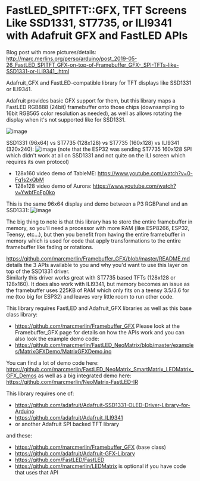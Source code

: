 FastLED_SPITFT::GFX, TFT Screens Like SSD1331, ST7735, or ILI9341 with Adafruit GFX and FastLED APIs
====================================================================================================

Blog post with more pictures/details: 
http://marc.merlins.org/perso/arduino/post_2019-05-26_FastLED_SPITFT_GFX-on-top-of-Framebuffer_GFX-_SPI-TFTs-like-SSD1331-or-ILI9341_.html

Adafruit_GFX and FastLED-compatible library for TFT displays like SSD1331 or ILI9341.

Adafruit provides basic GFX support for them, but this library maps a FastLED
RGB888 (24bit) framebuffer onto those chips (downsampling to 16bit RGB565 color resolution 
as needed), as well as allows rotating the display when it's not supported like for SSD1331.

![image](https://user-images.githubusercontent.com/1369412/58442520-cdf4b580-80a0-11e9-8612-17fdab509714.png)

SSD1331 (96x64) vs ST7735 (128x128) vs ST7735 (160x128) vs ILI9341 (320x240):
![image](https://user-images.githubusercontent.com/1369412/59638838-4d106300-910e-11e9-82a2-65223ead57df.png)
(note that the ESP32 was sending ST7735 160x128 SPI which didn't work at all on SSD1331 and not quite on the ILI screen which requires its own protocol)
* 128x160 video demo of TableME: https://www.youtube.com/watch?v=0-Fq1s2xQbM
* 128x128 video demo of Aurora: https://www.youtube.com/watch?v=YwbfFoFp0ko

This is the same 96x64 display and demo between a P3 RGBPanel and an SSD1331:
![image](https://user-images.githubusercontent.com/1369412/58442645-5c693700-80a1-11e9-8005-f57b7da63482.png)

The big thing to note is that this library has to store the entire framebuffer in memory, so
you'll need a processor with more RAM (like ESP8266, ESP32, Teensy, etc...), but then you benefit
from having the entire framebuffer in memory which is used for code that apply transformations
to the entire framebuffer like fading or rotations.

https://github.com/marcmerlin/Framebuffer_GFX/blob/master/README.md details the 3 APIs available
to you and why you'd want to use this layer on top of the SSD1331 driver.  
Similarly this driver works great with ST7735 based TFTs (128x128 or 128x160).
It does also work with ILI9341, but memory becomes an issue as the framebuffer uses 225KB of RAM which only fits on a teensy 3.5/3.6 for me (too big for ESP32) and leaves very little room to run other code.

This library requires FastLED and Adafruit_GFX libraries as well as this base class library:
- https://github.com/marcmerlin/Framebuffer_GFX
Please look at the Framebuffer_GFX page for details on how the APIs work and you can also look the example demo code:
- https://github.com/marcmerlin/FastLED_NeoMatrix/blob/master/examples/MatrixGFXDemo/MatrixGFXDemo.ino

You can find a lot of demo code here:
https://github.com/marcmerlin/FastLED_NeoMatrix_SmartMatrix_LEDMatrix_GFX_Demos as well as
a big integrated demo here: https://github.com/marcmerlin/NeoMatrix-FastLED-IR

This library requires one of:
- https://github.com/adafruit/Adafruit-SSD1331-OLED-Driver-Library-for-Arduino
- https://github.com/adafruit/Adafruit_ILI9341
- or another Adafruit SPI backed TFT library

and these:
- https://github.com/marcmerlin/Framebuffer_GFX (base class)
- https://github.com/adafruit/Adafruit-GFX-Library
- https://github.com/FastLED/FastLED  
- https://github.com/marcmerlin/LEDMatrix is optional if you have code that uses that API
